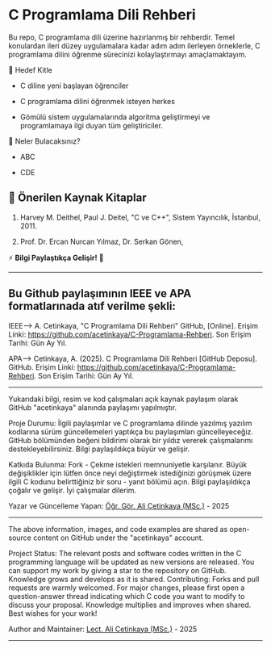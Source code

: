 # C Programlama Dili Rehberi

Bu repo, C programlama dili üzerine hazırlanmış bir rehberdir. Temel konulardan ileri düzey uygulamalara kadar adım adım ilerleyen örneklerle, C programlama dilini öğrenme sürecinizi kolaylaştırmayı amaçlamaktayım.

🎯 Hedef Kitle

* C diline yeni başlayan öğrenciler

* C programlama dilini öğrenmek isteyen herkes

* Gömülü sistem uygulamalarında algoritma geliştirmeyi ve programlamaya ilgi duyan tüm geliştiriciler. 

📘  Neler Bulacaksınız?

* ABC

* CDE

## 📖 Önerilen Kaynak Kitaplar

1. Harvey M. Deithel, Paul J. Deitel,  "C ve C++", Sistem Yayıncılık, İstanbul, 2011.

2. Prof. Dr. Ercan Nurcan Yılmaz, Dr. Serkan Gönen, 

⚡ **Bilgi Paylaştıkça Gelişir!** 🚀 

---------------------------------------------------------------------------------------------------------------------------------------------------------------------------------------------------------------------------------------------

## Bu Github paylaşımının IEEE ve APA formatlarınada atıf verilme şekli:

IEEE--> A. Cetinkaya, "C Programlama Dili Rehberi" GitHub, [Online]. Erişim Linki: https://github.com/acetinkaya/C-Programlama-Rehberi. Son Erişim Tarihi: Gün Ay Yıl.

APA--> Cetinkaya, A. (2025). C Programlama Dili Rehberi [GitHub Deposu]. GitHub. Erişim Linki: https://github.com/acetinkaya/C-Programlama-Rehberi. Son Erişim Tarihi: Gün Ay Yıl.

---

Yukarıdaki bilgi, resim ve kod çalışmaları açık kaynak paylaşım olarak GitHub "acetinkaya" alanında paylaşımı yapılmıştır.

Proje Durumu: İlgili paylaşımlar ve C programlama dilinde yazılmış yazılım kodlarına sürüm güncellemeleri yaptıkça bu paylaşımları güncelleyeceğiz. GitHub bölümünden beğeni bildirimi olarak bir yıldız vererek çalışmalarımı destekleyebilirsiniz. Bilgi paylaşıldıkça büyür ve gelişir.

Katkıda Bulunma: Fork - Çekme istekleri memnuniyetle karşılanır. Büyük değişiklikler için lütfen önce neyi değiştirmek istediğinizi görüşmek üzere ilgili C kodunu belirttiğiniz bir soru - yanıt bölümü açın. 
Bilgi paylaşıldıkça çoğalır ve gelişir. İyi çalışmalar dilerim.

Yazar ve Güncelleme Yapan: [Öğr. Gör. Ali Çetinkaya (MSc.)](https://github.com/acetinkaya) - 2025

---

The above information, images, and code examples are shared as open-source content on GitHub under the "acetinkaya" account.

Project Status: The relevant posts and software codes written in the C programming language will be updated as new versions are released. You can support my work by giving a star to the repository on GitHub. Knowledge grows and develops as it is shared.
Contributing: Forks and pull requests are warmly welcomed. For major changes, please first open a question-answer thread indicating which C code you want to modify to discuss your proposal. Knowledge multiplies and improves when shared. Best wishes for your work!

Author and Maintainer: [Lect. Ali Cetinkaya (MSc.)](https://github.com/acetinkaya) - 2025

---------------------------------------------------------------------------------------------------------------------------------------------------------------------------------------------------------------------------------------------
